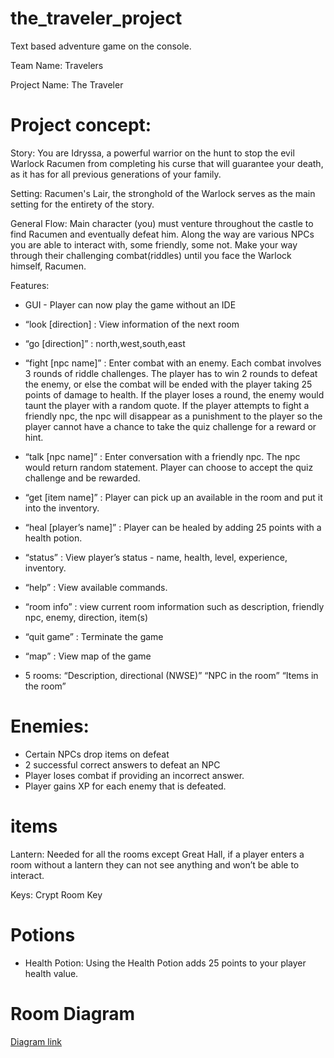 # the_traveler_project
Text based adventure game on the console.

Team Name: Travelers

Project Name: The Traveler 

# Project concept:
Story: You are Idryssa, a powerful warrior on the hunt to stop the evil Warlock Racumen from completing his curse that will guarantee your death, as it has for all previous generations of your family. 

Setting: Racumen's Lair, the stronghold of the Warlock serves as the main setting for the entirety of the story.

General Flow: Main character (you) must venture throughout the castle to find Racumen and eventually defeat him. Along the way are various NPCs you are able to interact with, some friendly, some not. Make your way through their challenging combat(riddles) until you face the Warlock himself, Racumen.

Features:
- GUI - Player can now play the game without an IDE
- “look [direction] : View information of the next room
- “go [direction]” : north,west,south,east
- “fight [npc name]” : Enter combat with an enemy. Each combat involves 3 rounds of riddle challenges. The player has to win 2 rounds to defeat the enemy, or else the combat will be ended with the player taking 25 points of damage to health. If the player loses a round, the enemy would taunt the player with a random quote. If the player attempts to fight a friendly npc, the npc will disappear as a punishment to the player so the player cannot have a chance to take the quiz challenge for a reward or hint.
- “talk [npc name]” : Enter conversation with a friendly npc. The npc would return random statement. Player can choose to accept the quiz challenge and be rewarded.
- “get [item name]” : Player can pick up an available in the room and put it into the inventory.
- “heal [player’s name]” : Player can be healed by adding 25 points with a health potion.
- “status” : View player’s status - name, health, level, experience, inventory.
- “help” : View available commands.
- “room info” : view current room information such as description, friendly npc, enemy, direction, item(s)
- “quit game” : Terminate the game
- “map” : View map of the game


- 5 rooms:
“Description, directional (NWSE)”
“NPC in the room”
“Items in the room”

# Enemies:
- Certain NPCs drop items on defeat
- 2 successful correct answers to defeat an NPC
- Player loses combat if providing an incorrect answer.
- Player gains XP for each enemy that is defeated.


# items
Lantern: Needed for all the rooms except Great Hall, if a player enters a room without a lantern they can not see anything and won’t be able to interact.

Keys: Crypt Room Key

# Potions
- Health Potion: Using the Health Potion adds 25 points to your player health value.


# Room Diagram
[Diagram link](https://docs.google.com/drawings/d/1_ybfLzBiHIwmHWU_Nan2W2k6W9mNbvIVSj6Cn-EH_Fg/edit)
